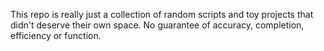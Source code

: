 This repo is really just a collection of random scripts and toy projects that didn't deserve their own space. No guarantee of accuracy, completion, efficiency or function.
